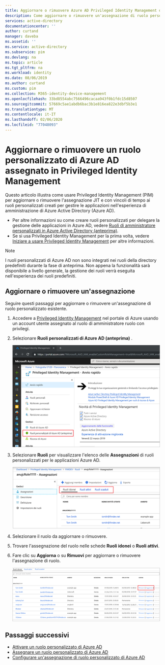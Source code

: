 ```yaml
---
title: Aggiornare o rimuovere Azure AD Privileged Identity Management di ruoli personalizzati (PIM)
description: Come aggiornare o rimuovere un'assegnazione di ruolo personalizzato di Azure AD in Privileged Identity Management (PIM)
services: active-directory
documentationcenter: ''
author: curtand
manager: daveba
ms.assetid: ''
ms.service: active-directory
ms.subservice: pim
ms.devlang: na
ms.topic: article
ms.tgt_pltfrm: na
ms.workload: identity
ms.date: 08/06/2019
ms.author: curtand
ms.custom: pim
ms.collection: M365-identity-device-management
ms.openlocfilehash: 33bd8554abc7566496cacaa943f0b1fdc15d8507
ms.sourcegitcommit: 57669c5ae1abdb6bac3b1e816ea822e3dbf5b3e1
ms.translationtype: MT
ms.contentlocale: it-IT
ms.lasthandoff: 02/06/2020
ms.locfileid: "77048093"
---
```

# <a name="update-or-remove-an-assigned-azure-ad-custom-role-in-privileged-identity-management"></a>Aggiornare o rimuovere un ruolo personalizzato di Azure AD assegnato in Privileged Identity Management

Questo articolo illustra come usare Privileged Identity Management (PIM) per aggiornare o rimuovere l'assegnazione JIT e con vincoli di tempo ai ruoli personalizzati creati per gestire le applicazioni nell'esperienza di amministrazione di Azure Active Directory (Azure AD). 

- Per altre informazioni su come creare ruoli personalizzati per delegare la gestione delle applicazioni in Azure AD, vedere [Ruoli di amministratore personalizzati in Azure Active Directory (anteprima)](../users-groups-roles/roles-custom-overview.md). 
- Se si usa Privileged Identity Management per la prima volta, vedere [Iniziare a usare Privileged Identity Management](pim-getting-started.md) per altre informazioni.

> [!NOTE]
> I ruoli personalizzati di Azure AD non sono integrati nei ruoli della directory predefiniti durante la fase di anteprima. Non appena la funzionalità sarà disponibile a livello generale, la gestione dei ruoli verrà eseguita nell'esperienza dei ruoli predefiniti.

## <a name="update-or-remove-an-assignment"></a>Aggiornare o rimuovere un'assegnazione

Seguire questi passaggi per aggiornare o rimuovere un'assegnazione di ruolo personalizzato esistente.

1. Accedere a [Privileged Identity Management](https://portal.azure.com/?Microsoft_AAD_IAM_enableCustomRoleManagement=true&Microsoft_AAD_IAM_enableCustomRoleAssignment=true&feature.rbacv2roles=true&feature.rbacv2=true&Microsoft_AAD_RegisteredApps=demo#blade/Microsoft_Azure_PIMCommon/CommonMenuBlade/quickStart) nel portale di Azure usando un account utente assegnato al ruolo di amministratore ruolo con privilegi.
1. Selezionare **Ruoli personalizzati di Azure AD (anteprima)** .

    ![Selezionare Ruoli personalizzati di Azure AD (anteprima) per visualizzare le assegnazioni di ruolo idonee](./media/azure-ad-custom-roles-assign/view-custom.png)

1. Selezionare **Ruoli** per visualizzare l'elenco delle **Assegnazioni** di ruoli personalizzati per le applicazioni Azure AD.

    ![Selezionare Ruoli per visualizzare l'elenco delle assegnazioni di ruolo idonee](./media/azure-ad-custom-roles-update-remove/assignments-list.png)

1. Selezionare il ruolo da aggiornare o rimuovere.
1. Trovare l'assegnazione del ruolo nelle schede **Ruoli idonei** o **Ruoli attivi**.
1. Fare clic su **Aggiorna** o su **Rimuovi** per aggiornare o rimuovere l'assegnazione di ruolo.

    ![Selezionare Rimuovi o Aggiorna nell'assegnazione di ruolo idonea](./media/azure-ad-custom-roles-update-remove/remove-update.png)

## <a name="next-steps"></a>Passaggi successivi

- [Attivare un ruolo personalizzato di Azure AD](azure-ad-custom-roles-assign.md)
- [Assegnare un ruolo personalizzato di Azure AD](azure-ad-custom-roles-assign.md)
- [Configurare un'assegnazione di ruolo personalizzato di Azure AD](azure-ad-custom-roles-configure.md)
